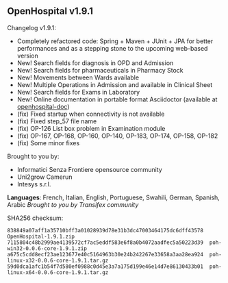 OpenHospital v1.9.1
------------------------------

Changelog v1.9.1:
- Completely refactored code: Spring + Maven + JUnit + JPA for better performances and as a stepping stone to the upcoming web-based version
- New! Search fields for diagnosis in OPD and Admission
- New! Search fields for pharmaceuticals in Pharmacy Stock
- New! Movements between Wards available
- New! Multiple Operations in Admission and available in Clinical Sheet
- New! Search fields for Exams in Laboratory
- New! Online documentation in portable format Asciidoctor (available at [openhospital-doc](http://github.com/informatici/openhospital-doc))
- (fix) Fixed startup when connectivity is not available
- (fix) Fixed step_57 file name
- (fix) OP-126 List box problem in Examination module
- (fix) OP-167, OP-168, OP-160, OP-140, OP-183, OP-174, OP-158, OP-182
- (fix) Some minor fixes

Brought to you by:
- Informatici Senza Frontiere opensource community
- Uni2grow Camerun
- Intesys s.r.l.

**Languages**: French, Italian, English, Portuguese, Swahili, German, Spanish, Arabic
*Brought to you by Transifex community*

SHA256 checksum:
```
838849a07aff1a35710bff3a01028939d78e31b3dc47003464175dc6dff43578  OpenHospital-1.9.1.zip
7115804c48b2999ae4139572cf7ac5eddf583e6f8a0b4072aadfec5a50223d39  poh-win32-0.0.6-core-1.9.1.zip
a675c5cdd8ecf23ae123677e40c5164963b30e24b242267e33658a3aa28ea924  poh-linux-x32-0.0.6-core-1.9.1.tar.gz
59d0dca1afc1b54f7d580ef0988c0d45e3a7a175d199e46e14d7e86130433b01  poh-linux-x64-0.0.6-core-1.9.1.tar.gz
```